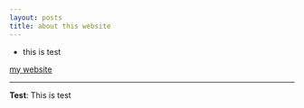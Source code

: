 ```yaml
---
layout: posts
title: about this website
---
```



- this is test

[my website](http://www.https://ghazaalnorozi.github.io/personal_website_template/Post-ClassDemo/.com)






---
**Test**: This is test
